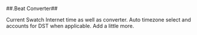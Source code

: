 ##.Beat Converter##

Current Swatch Internet time as well as converter. Auto timezone select and accounts for DST when applicable. Add a little more.